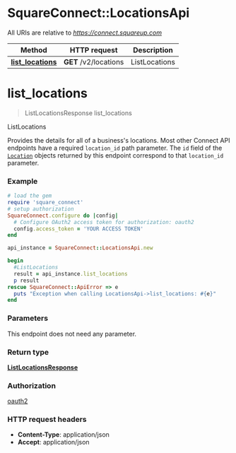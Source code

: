 # SquareConnect::LocationsApi

All URIs are relative to *https://connect.squareup.com*

Method | HTTP request | Description
------------- | ------------- | -------------
[**list_locations**](LocationsApi.md#list_locations) | **GET** /v2/locations | ListLocations


# **list_locations**
> ListLocationsResponse list_locations

ListLocations

Provides the details for all of a business's locations.  Most other Connect API endpoints have a required `location_id` path parameter. The `id` field of the [`Location`](#type-location) objects returned by this endpoint correspond to that `location_id` parameter.

### Example
```ruby
# load the gem
require 'square_connect'
# setup authorization
SquareConnect.configure do |config|
  # Configure OAuth2 access token for authorization: oauth2
  config.access_token = 'YOUR ACCESS TOKEN'
end

api_instance = SquareConnect::LocationsApi.new

begin
  #ListLocations
  result = api_instance.list_locations
  p result
rescue SquareConnect::ApiError => e
  puts "Exception when calling LocationsApi->list_locations: #{e}"
end
```

### Parameters
This endpoint does not need any parameter.

### Return type

[**ListLocationsResponse**](ListLocationsResponse.md)

### Authorization

[oauth2](../README.md#oauth2)

### HTTP request headers

 - **Content-Type**: application/json
 - **Accept**: application/json



